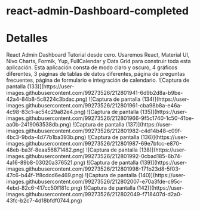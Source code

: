 # react-admin-Dashboard-completed
<h1>Detalles</h1>
React Admin Dashboard Tutorial desde cero. Usaremos React, Material UI, Nivo Charts, Formik, Yup, FullCalendar y Data Grid para construir toda esta aplicación. Esta aplicación consta de modo claro y oscuro, 4 gráficos diferentes, 3 páginas de tablas de datos diferentes, página de preguntas frecuentes, página de formulario e integración de calendario.
![Captura de pantalla (133)](https://user-images.githubusercontent.com/99273526/212801941-6d9b2d8a-b9be-42a4-84b8-5c8224c3bdac.png)
![Captura de pantalla (134)](https://user-images.githubusercontent.com/99273526/212801961-cba98b8a-e46a-4c98-83c1-ac54c29a82e4.png)
![Captura de pantalla (135)](https://user-images.githubusercontent.com/99273526/212801966-9f5c1740-1c50-41be-aa0b-2419063538db.png)
![Captura de pantalla (137)](https://user-images.githubusercontent.com/99273526/212801982-c4d14b48-c09f-4bc3-9bda-4d77b1ba393b.png)
![Captura de pantalla (136)](https://user-images.githubusercontent.com/99273526/212801987-69e7bfcc-e870-48eb-ba3f-8eaa56871482.png)
![Captura de pantalla (138)](https://user-images.githubusercontent.com/99273526/212801992-0cbad185-6b74-4a16-89b8-03020a376521.png)
![Captura de pantalla (139)](https://user-images.githubusercontent.com/99273526/212801998-171b23d8-5f03-47c6-b44f-1f8cdcd6e469.png)
![Captura de pantalla (140)](https://user-images.githubusercontent.com/99273526/212802007-e70a3fde-c95c-4ebd-82c6-417cc50f181c.png)
![Captura de pantalla (142)](https://user-images.githubusercontent.com/99273526/212802049-f718407d-d2a0-43fc-b2c7-4d18bfdf0744.png)
